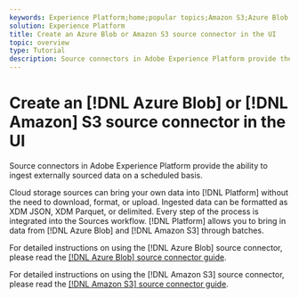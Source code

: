 ```yaml
---
keywords: Experience Platform;home;popular topics;Amazon S3;Azure Blob
solution: Experience Platform
title: Create an Azure Blob or Amazon S3 source connector in the UI
topic: overview
type: Tutorial
description: Source connectors in Adobe Experience Platform provide the ability to ingest externally sourced data on a scheduled basis. 
---
```


# Create an [!DNL Azure Blob] or [!DNL Amazon] S3 source connector in the UI

Source connectors in Adobe Experience Platform provide the ability to ingest externally sourced data on a scheduled basis. 

Cloud storage sources can bring your own data into [!DNL Platform] without the need to download, format, or upload. Ingested data can be formatted as XDM JSON, XDM Parquet, or delimited. Every step of the process is integrated into the Sources workflow. [!DNL Platform] allows you to bring in data from [!DNL Azure Blob] and [!DNL Amazon S3] through batches.

For detailed instructions on using the [!DNL Azure Blob] source connector, please read the [[!DNL Azure Blob] source connector guide](./blob.md).

For detailed instructions on using the [!DNL Amazon S3] source connector, please read the [[!DNL Amazon S3] source connector guide](./blob.md).